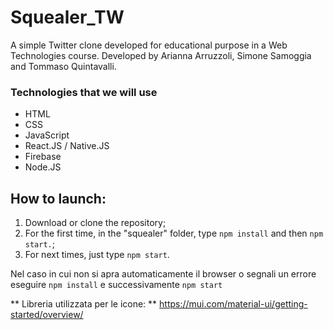 # Squealer_TW
A simple Twitter clone developed for educational purpose in a Web Technologies course. Developed by Arianna Arruzzoli, Simone Samoggia and Tommaso Quintavalli.


### Technologies that we will use
- HTML
- CSS
- JavaScript
- React.JS / Native.JS
- Firebase
- Node.JS


## How to launch:
1. Download or clone the repository;
2. For the first time, in the "squealer" folder, type ```npm install``` and then ```npm start.```;
3. For next times, just type ```npm start```.


Nel caso in cui non si apra automaticamente il browser o segnali un errore eseguire ```npm install``` e successivamente ```npm start```



** Libreria utilizzata per le icone: **
https://mui.com/material-ui/getting-started/overview/

